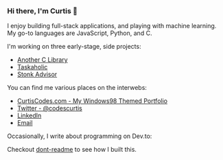 ### Hi there, I'm Curtis 👋

I enjoy building full-stack applications, and playing with machine learning. My go-to languages are JavaScript, Python, and C.

I'm working on three early-stage, side projects:
- [Another C Library](https://anotherlibrary.com)
- [Taskaholic](https://taskaholic.com)
- [Stonk Advisor](https://stonkadvisor.com)

You can find me various places on the interwebs:
- [CurtisCodes.com - My Windows98 Themed Portfolio](https://curtiscodes.com)
- [Twitter - @codescurtis](https://twitter.com/codescurtis)
- [LinkedIn](https://linkedin.com/in/dancurtis)
- [Email](mailto:contactdcurtis@gmail.com)

Occasionally, I write about programming on Dev.to:

Checkout [dont-readme](https://github.com/danielcurtis/dont-readme) to see how I built this.
